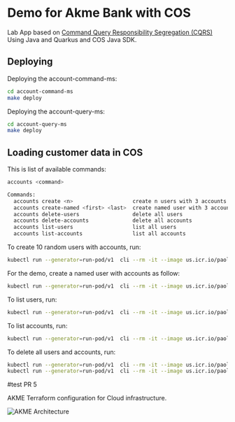# Demo for Akme Bank with COS    
 
Lab App based on [Command Query Responsibility Segregation (CQRS)](https://martinfowler.com/bliki/CQRS.html)
Using Java and Quarkus and COS Java SDK. 
 
## Deploying
  
  
Deploying the account-command-ms: 

```bash 
cd account-command-ms 
make deploy 
```

Deploying the account-query-ms:

```bash
cd account-query-ms
make deploy
```

## Loading customer data in COS

This is list of available commands:

```bash
accounts <command>

Commands:
  accounts create <n>                   create n users with 3 accounts each
  accounts create-named <first> <last>  create named user with 3 accounts
  accounts delete-users                 delete all users
  accounts delete-accounts              delete all accounts
  accounts list-users                   list all users
  accounts list-accounts                list all accounts
```
 
To create 10 random users with accounts, run:

```bash
kubectl run --generator=run-pod/v1  cli --rm -it --image us.icr.io/paolo/account-cli -- create 10
```

For the demo, create a named user with accounts as follow:

```bash
kubectl run --generator=run-pod/v1  cli --rm -it --image us.icr.io/paolo/account-cli -- create-named Jack Doe
```

To list users, run:

```bash
kubectl run --generator=run-pod/v1  cli --rm -it --image us.icr.io/paolo/account-cli -- list-users
```

To list accounts, run:

```bash
kubectl run --generator=run-pod/v1  cli --rm -it --image us.icr.io/paolo/account-cli -- list-accounts
```

To delete all users and accounts, run:

```bash
kubectl run --generator=run-pod/v1  cli --rm -it --image us.icr.io/paolo/account-cli -- delete-accounts
kubectl run --generator=run-pod/v1  cli --rm -it --image us.icr.io/paolo/account-cli -- delete-accounts
```

#test PR 5

AKME Terraform configuration for Cloud infrastructure. 


![AKME Architecture](https://github.com/stevenjweaver/akmebank-app/blob/main/AKME_arch1.png)

